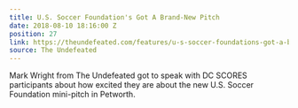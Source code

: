 ```yaml
---
title: U.S. Soccer Foundation's Got A Brand-New Pitch
date: 2018-08-10 18:16:00 Z
position: 27
link: https://theundefeated.com/features/u-s-soccer-foundations-got-a-brand-new-pitch/
source: The Undefeated
---
```


Mark Wright from The Undefeated got to speak with DC SCORES participants about how excited they are about the new U.S. Soccer Foundation mini-pitch in Petworth.